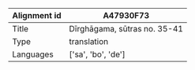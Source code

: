|Alignment id | A47930F73
| --- | --- 
|Title | Dīrghāgama, sūtras no. 35-41 
|Type | translation
|Languages | ['sa', 'bo', 'de']